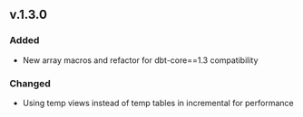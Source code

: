 ## v.1.3.0
### Added
* New array macros and refactor for dbt-core==1.3 compatibility
### Changed
* Using temp views instead of temp tables in incremental for performance
